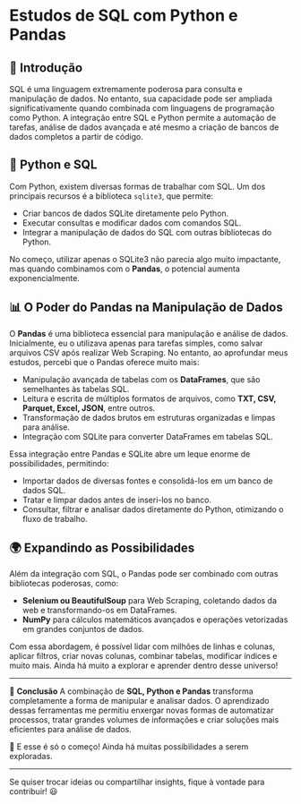 # Estudos de SQL com Python e Pandas

## 📌 Introdução
SQL é uma linguagem extremamente poderosa para consulta e manipulação de dados. No entanto, sua capacidade pode ser ampliada significativamente quando combinada com linguagens de programação como Python. A integração entre SQL e Python permite a automação de tarefas, análise de dados avançada e até mesmo a criação de bancos de dados completos a partir de código.

## 🐍 Python e SQL
Com Python, existem diversas formas de trabalhar com SQL. Um dos principais recursos é a biblioteca `sqlite3`, que permite:

- Criar bancos de dados SQLite diretamente pelo Python.
- Executar consultas e modificar dados com comandos SQL.
- Integrar a manipulação de dados do SQL com outras bibliotecas do Python.

No começo, utilizar apenas o SQLite3 não parecia algo muito impactante, mas quando combinamos com o **Pandas**, o potencial aumenta exponencialmente.

## 📊 O Poder do Pandas na Manipulação de Dados
O **Pandas** é uma biblioteca essencial para manipulação e análise de dados. Inicialmente, eu o utilizava apenas para tarefas simples, como salvar arquivos CSV após realizar Web Scraping. No entanto, ao aprofundar meus estudos, percebi que o Pandas oferece muito mais:

- Manipulação avançada de tabelas com os **DataFrames**, que são semelhantes às tabelas SQL.
- Leitura e escrita de múltiplos formatos de arquivos, como **TXT, CSV, Parquet, Excel, JSON**, entre outros.
- Transformação de dados brutos em estruturas organizadas e limpas para análise.
- Integração com SQLite para converter DataFrames em tabelas SQL.

Essa integração entre Pandas e SQLite abre um leque enorme de possibilidades, permitindo:
- Importar dados de diversas fontes e consolidá-los em um banco de dados SQL.
- Tratar e limpar dados antes de inseri-los no banco.
- Consultar, filtrar e analisar dados diretamente do Python, otimizando o fluxo de trabalho.

## 🌍 Expandindo as Possibilidades
Além da integração com SQL, o Pandas pode ser combinado com outras bibliotecas poderosas, como:
- **Selenium ou BeautifulSoup** para Web Scraping, coletando dados da web e transformando-os em DataFrames.
- **NumPy** para cálculos matemáticos avançados e operações vetorizadas em grandes conjuntos de dados.

Com essa abordagem, é possível lidar com milhões de linhas e colunas, aplicar filtros, criar novas colunas, combinar tabelas, modificar índices e muito mais. Ainda há muito a explorar e aprender dentro desse universo!

---

📌 **Conclusão**
A combinação de **SQL, Python e Pandas** transforma completamente a forma de manipular e analisar dados. O aprendizado dessas ferramentas me permitiu enxergar novas formas de automatizar processos, tratar grandes volumes de informações e criar soluções mais eficientes para análise de dados.

🚀 E esse é só o começo! Ainda há muitas possibilidades a serem exploradas.

---

Se quiser trocar ideias ou compartilhar insights, fique à vontade para contribuir! 😃

